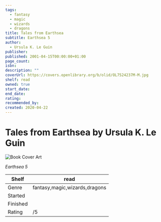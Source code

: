 ```yaml
---
tags:
  - fantasy
  - magic
  - wizards
  - dragons
title: Tales from Earthsea
subtitle: Earthsea 5
author:
  - Ursula K. Le Guin
publisher: 
published: 2001-04-15T00:00:00+01:00
page_count: 
isbn: 
description: ""
coverUrl: https://covers.openlibrary.org/b/olid/OL7524237M-M.jpg
shelf: read
owned: true
start_date: 
end_date: 
rating: 
recommended_by: 
created: 2020-04-22
---
```


# Tales from Earthsea by Ursula K. Le Guin

![Book Cover Art](https://covers.openlibrary.org/b/olid/OL7524237M-M.jpg)

_Earthsea 5_

| Shelf | read |
| --- | --- |
| Genre | fantasy,magic,wizards,dragons |
| Started |  |
| Finished |  |
| Rating | /5 |

